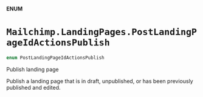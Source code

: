 **ENUM**

# `Mailchimp.LandingPages.PostLandingPageIdActionsPublish`

```swift
enum PostLandingPageIdActionsPublish
```

Publish landing page

Publish a landing page that is in draft, unpublished, or has been previously published and edited.
